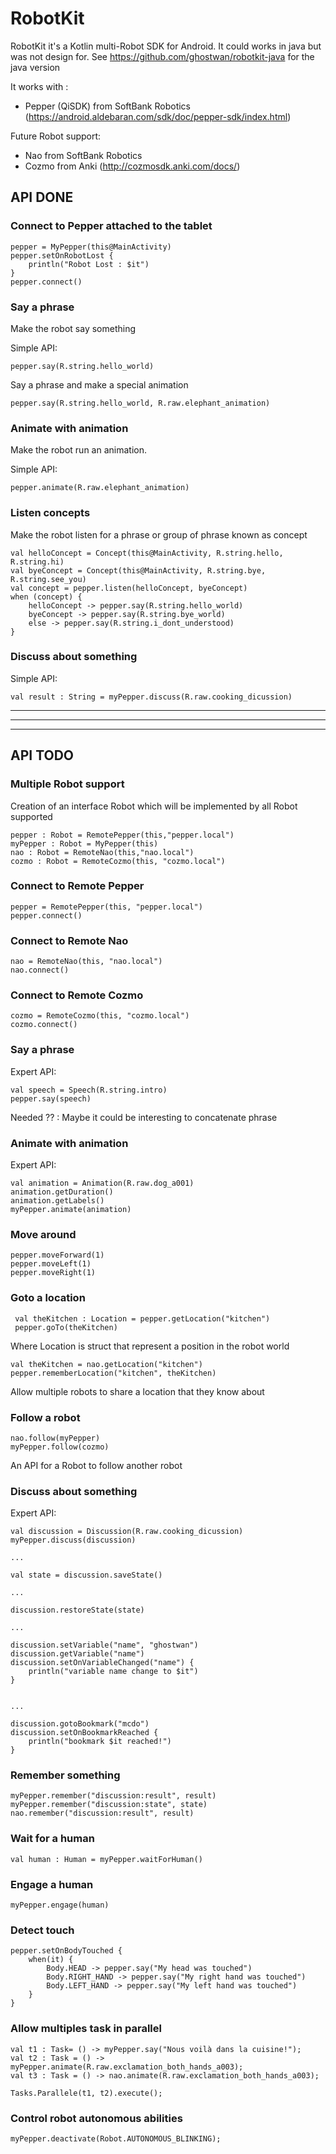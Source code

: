 # RobotKit
RobotKit it's a Kotlin multi-Robot SDK for Android.
It could works in java but was not design for. See https://github.com/ghostwan/robotkit-java for the java version 

It works with :
* Pepper (QiSDK) from SoftBank Robotics (https://android.aldebaran.com/sdk/doc/pepper-sdk/index.html)

Future Robot support:
* Nao from SoftBank Robotics 
* Cozmo from Anki (http://cozmosdk.anki.com/docs/)


## API DONE

### Connect to Pepper attached to the tablet

    pepper = MyPepper(this@MainActivity)
    pepper.setOnRobotLost {
        println("Robot Lost : $it")
    }
    pepper.connect()

### Say a phrase

Make the robot say something

Simple API:

    pepper.say(R.string.hello_world)
        
Say a phrase and make a special animation

    pepper.say(R.string.hello_world, R.raw.elephant_animation)
    
### Animate with animation

Make the robot run an animation.

Simple API:

    pepper.animate(R.raw.elephant_animation)

### Listen concepts

Make the robot listen for a phrase or group of phrase known as concept

    val helloConcept = Concept(this@MainActivity, R.string.hello, R.string.hi)
    val byeConcept = Concept(this@MainActivity, R.string.bye, R.string.see_you)
    val concept = pepper.listen(helloConcept, byeConcept)
    when (concept) {
        helloConcept -> pepper.say(R.string.hello_world)
        byeConcept -> pepper.say(R.string.bye_world)
        else -> pepper.say(R.string.i_dont_understood)
    }

### Discuss about something

Simple API:

    val result : String = myPepper.discuss(R.raw.cooking_dicussion)
    

***
***
*** 
    
    
## API TODO

### Multiple Robot support

Creation of an interface Robot which will be implemented by all Robot supported
 
    pepper : Robot = RemotePepper(this,"pepper.local")
    myPepper : Robot = MyPepper(this)
    nao : Robot = RemoteNao(this,"nao.local")
    cozmo : Robot = RemoteCozmo(this, "cozmo.local")


### Connect to Remote Pepper

    pepper = RemotePepper(this, "pepper.local")
    pepper.connect()
    
### Connect to Remote Nao

    nao = RemoteNao(this, "nao.local")
    nao.connect()
    
### Connect to Remote Cozmo

    cozmo = RemoteCozmo(this, "cozmo.local")
    cozmo.connect()

### Say a phrase

Expert API:

    val speech = Speech(R.string.intro)
    pepper.say(speech)

Needed ?? : Maybe it could be interesting to concatenate phrase 

### Animate with animation

Expert API:

    val animation = Animation(R.raw.dog_a001)
    animation.getDuration()
    animation.getLabels()
    myPepper.animate(animation)

### Move around

    pepper.moveForward(1)
    pepper.moveLeft(1)
    pepper.moveRight(1)
    
### Goto a location

     val theKitchen : Location = pepper.getLocation("kitchen")
     pepper.goTo(theKitchen)

Where Location is struct that represent a position in the robot world

    val theKitchen = nao.getLocation("kitchen")
    pepper.rememberLocation("kitchen", theKitchen)
    
Allow multiple robots to share a location that they know about
    

### Follow a robot

    nao.follow(myPepper)
    myPepper.follow(cozmo)
    
An API for a Robot to follow another robot


### Discuss about something

Expert API:

    val discussion = Discussion(R.raw.cooking_dicussion)
    myPepper.discuss(discussion)
    
    ...
    
    val state = discussion.saveState()
    
    ...
    
    discussion.restoreState(state)
    
    ...
    
    discussion.setVariable("name", "ghostwan")
    discussion.getVariable("name")
    discussion.setOnVariableChanged("name") {
        println("variable name change to $it")
    }
    
    
    ...
    
    discussion.gotoBookmark("mcdo")
    discussion.setOnBookmarkReached {
        println("bookmark $it reached!")
    }
    
### Remember something

    myPepper.remember("discussion:result", result)
    myPepper.remember("discussion:state", state)
    nao.remember("discussion:result", result)
    
### Wait for a human

    val human : Human = myPepper.waitForHuman()
    
### Engage a human

    myPepper.engage(human)
    
### Detect touch

    pepper.setOnBodyTouched {
        when(it) {
            Body.HEAD -> pepper.say("My head was touched")
            Body.RIGHT_HAND -> pepper.say("My right hand was touched")
            Body.LEFT_HAND -> pepper.say("My left hand was touched")
        }
    }

### Allow multiples task in parallel

    val t1 : Task= () -> myPepper.say("Nous voilà dans la cuisine!");
    val t2 : Task = () -> myPepper.animate(R.raw.exclamation_both_hands_a003);
    val t3 : Task = () -> nao.animate(R.raw.exclamation_both_hands_a003);

    Tasks.Parallele(t1, t2).execute();

### Control robot autonomous abilities 

    myPepper.deactivate(Robot.AUTONOMOUS_BLINKING);


